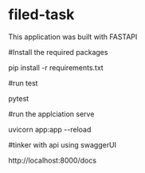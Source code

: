 # filed-task
This application was built with FASTAPI

#Install the required packages

pip install -r requirements.txt

#run test 

pytest

#run the applciation serve

uvicorn app:app --reload 

#tinker with api using swaggerUI

http://localhost:8000/docs
